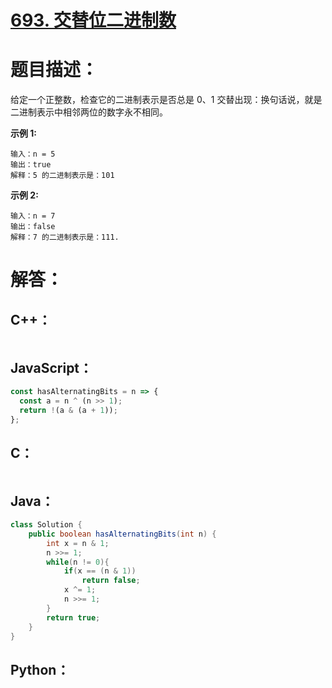 # [693. 交替位二进制数](https://leetcode-cn.com/problems/binary-number-with-alternating-bits/)

# 题目描述：

给定一个正整数，检查它的二进制表示是否总是 0、1 交替出现：换句话说，就是二进制表示中相邻两位的数字永不相同。



**示例 1:**

```
输入：n = 5
输出：true
解释：5 的二进制表示是：101
```

**示例 2:**

```
输入：n = 7
输出：false
解释：7 的二进制表示是：111.
```



# 解答：

## C++：

```cpp

```

## JavaScript：


```JavaScript
const hasAlternatingBits = n => {
  const a = n ^ (n >> 1);
  return !(a & (a + 1));
};
```

## C：

```c

```

## Java：

```java
class Solution {
    public boolean hasAlternatingBits(int n) {
        int x = n & 1;
        n >>= 1;
        while(n != 0){
            if(x == (n & 1))
                return false;
            x ^= 1;
            n >>= 1;
        }
        return true;
    }
}
```

## Python：

```python

```

